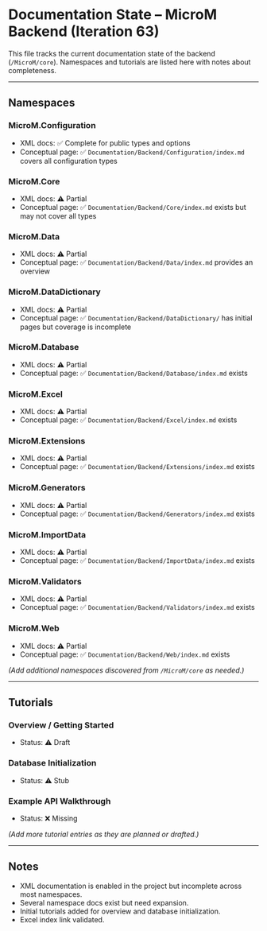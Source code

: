 # Documentation State – MicroM Backend (Iteration 63)

This file tracks the current documentation state of the backend (`/MicroM/core`).
Namespaces and tutorials are listed here with notes about completeness.

---

## Namespaces

### MicroM.Configuration
- XML docs: ✅ Complete for public types and options
- Conceptual page: ✅ `Documentation/Backend/Configuration/index.md` covers all configuration types

### MicroM.Core
- XML docs: ⚠️ Partial
- Conceptual page: ✅ `Documentation/Backend/Core/index.md` exists but may not cover all types

### MicroM.Data
- XML docs: ⚠️ Partial
- Conceptual page: ✅ `Documentation/Backend/Data/index.md` provides an overview

### MicroM.DataDictionary
- XML docs: ⚠️ Partial
- Conceptual page: ✅ `Documentation/Backend/DataDictionary/` has initial pages but coverage is incomplete

### MicroM.Database
- XML docs: ⚠️ Partial
- Conceptual page: ✅ `Documentation/Backend/Database/index.md` exists

### MicroM.Excel
- XML docs: ⚠️ Partial
- Conceptual page: ✅ `Documentation/Backend/Excel/index.md` exists

### MicroM.Extensions
- XML docs: ⚠️ Partial
- Conceptual page: ✅ `Documentation/Backend/Extensions/index.md` exists

### MicroM.Generators
- XML docs: ⚠️ Partial
- Conceptual page: ✅ `Documentation/Backend/Generators/index.md` exists

### MicroM.ImportData
- XML docs: ⚠️ Partial
- Conceptual page: ✅ `Documentation/Backend/ImportData/index.md` exists

### MicroM.Validators
- XML docs: ⚠️ Partial
- Conceptual page: ✅ `Documentation/Backend/Validators/index.md` exists

### MicroM.Web
- XML docs: ⚠️ Partial
- Conceptual page: ✅ `Documentation/Backend/Web/index.md` exists

*(Add additional namespaces discovered from `/MicroM/core` as needed.)*

---

## Tutorials

### Overview / Getting Started
- Status: ⚠️ Draft

### Database Initialization
- Status: ⚠️ Stub

### Example API Walkthrough
- Status: ❌ Missing

*(Add more tutorial entries as they are planned or drafted.)*

---

## Notes

- XML documentation is enabled in the project but incomplete across most namespaces.
- Several namespace docs exist but need expansion.
- Initial tutorials added for overview and database initialization.
- Excel index link validated.
